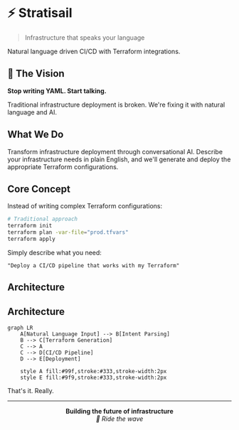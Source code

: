 # ⚡ Stratisail

> Infrastructure that speaks your language


Natural language driven CI/CD with Terraform integrations.

## 🎯 The Vision

**Stop writing YAML. Start talking.**

Traditional infrastructure deployment is broken. We're fixing it with natural language and AI.

## What We Do

Transform infrastructure deployment through conversational AI. Describe your infrastructure needs in plain English, and we'll generate and deploy the appropriate Terraform configurations.



## Core Concept

Instead of writing complex Terraform configurations:

```bash
# Traditional approach
terraform init
terraform plan -var-file="prod.tfvars"
terraform apply
```

Simply describe what you need:

```
"Deploy a CI/CD pipeline that works with my Terraform"
```

## Architecture
## Architecture

```mermaid
graph LR
    A[Natural Language Input] --> B[Intent Parsing]
    B --> C[Terraform Generation]
    C --> A
    C --> D[CI/CD Pipeline]
    D --> E[Deployment]
        
    style A fill:#99f,stroke:#333,stroke-width:2px
    style E fill:#9f9,stroke:#333,stroke-width:2px
```


That's it. Really.

---

<div align="center">
  <strong>Building the future of infrastructure</strong>
  <br>
  <em>🌊 Ride the wave</em>
</div>
